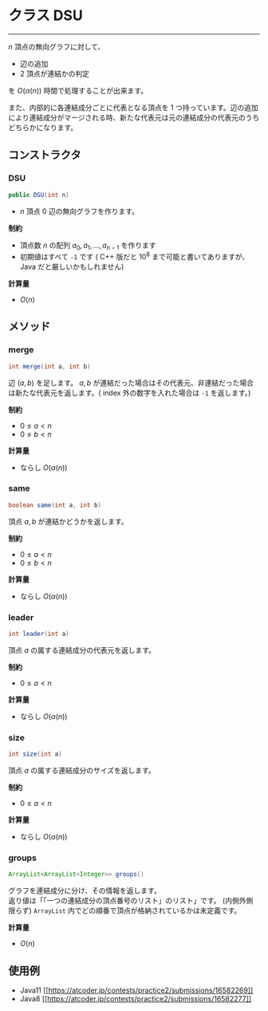 # クラス DSU
- - -

$n$ 頂点の無向グラフに対して、

* 辺の追加
* $2$ 頂点が連結かの判定

を $O(\alpha(n))$ 時間で処理することが出来ます。

また、内部的に各連結成分ごとに代表となる頂点を $1$ つ持っています。辺の追加により連結成分がマージされる時、新たな代表元は元の連結成分の代表元のうちどちらかになります。

## コンストラクタ
### DSU
```java
public DSU(int n)
```

* $n$ 頂点 $0$ 辺の無向グラフを作ります。

**制約**
* 頂点数 $n$ の配列 $a_0, a_1, \dots, a_{n-1}$ を作ります
* 初期値はすべて `-1` です
( C++ 版だと $10^8$ まで可能と書いてありますが、Java だと厳しいかもしれません)

**計算量**
* $O(n)$

## メソッド
### merge
```java
int merge(int a, int b)
```
辺 $(a,b)$ を足します。
$a,b$ が連結だった場合はその代表元、非連結だった場合は新たな代表元を返します。( index 外の数字を入れた場合は `-1` を返します。)

**制約**
* $0 \leq a < n$
* $0 \leq b < n$

**計算量**
* ならし $O(\alpha(n))$

### same
```java
boolean same(int a, int b)
```
頂点 $a,b$ が連結かどうかを返します。

**制約**
* $0 \leq a < n$
* $0 \leq b < n$

**計算量**
* ならし $O(\alpha(n))$

### leader
```java
int leader(int a)
```
頂点 $a$ の属する連結成分の代表元を返します。

**制約**
* $0 \leq a < n$

**計算量**
* ならし $O(\alpha(n))$

### size
```java
int size(int a)
```
頂点 $a$ の属する連結成分のサイズを返します。

**制約**
* $0 \leq a < n$

**計算量**
* ならし $O(\alpha(n))$

### groups
```java
ArrayList<ArrayList<Integer>> groups()
```
グラフを連結成分に分け、その情報を返します。  
返り値は「「一つの連結成分の頂点番号のリスト」のリスト」です。 (内側外側限らず) `ArrayList` 内でどの順番で頂点が格納されているかは未定義です。

**計算量**
* $O(n)$

## 使用例
- Java11
[[https://atcoder.jp/contests/practice2/submissions/16582269]]
- Java8
[[https://atcoder.jp/contests/practice2/submissions/16582277]]
